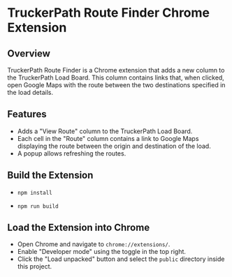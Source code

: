 # TruckerPath Route Finder Chrome Extension

## Overview

TruckerPath Route Finder is a Chrome extension that adds a new column to the TruckerPath Load Board. This column contains links that, when clicked, open Google Maps with the route between the two destinations specified in the load details.

## Features

- Adds a "View Route" column to the TruckerPath Load Board.
- Each cell in the "Route" column contains a link to Google Maps displaying the route between the origin and destination of the load.
- A popup allows refreshing the routes.

## Build the Extension

- `npm install`

- `npm run build`

## Load the Extension into Chrome

- Open Chrome and navigate to `chrome://extensions/`.
- Enable "Developer mode" using the toggle in the top right.
- Click the "Load unpacked" button and select the `public` directory inside this project.